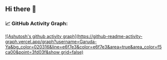 ## Hi there 👋

### 📈 GitHub Activity Graph:
[![Ashutosh's github activity graph](https://github-readme-activity-graph.vercel.app/graph?username=Garuda-Ya&bg_color=020316&line=e6f7e3&color=e6f7e3&area=true&area_color=f5ca00&point=3fd03f&show grid=false)](https://github.com/ashutosh00710/github-readme-activity-graph)

